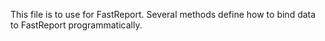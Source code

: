 This file is to use for FastReport. Several methods define how to bind data to FastReport programmatically.
